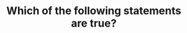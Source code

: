 ---
layout: answer
title: "Which of the following statements are true?"
blurb: "<p>To make contents in an S3 bucket publicly available on the Internet, you need to turn off 'Block all public access' and add a permissive policy that all"
quid: 275
---